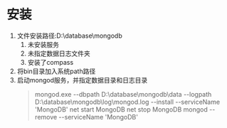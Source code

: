 # 安装

1. 文件安装路径:D:\database\mongodb
    1. 未安装服务
    2. 未指定数据日志文件夹
    3. 安装了compass
2. 将bin目录加入系统path路径
3. 启动mongod服务，并指定数据目录和日志目录
    > mongod.exe --dbpath  D:\database\mongodb\data  --logpath D:\database\mongodb\log\mongod.log --install --serviceName 'MongoDB' 
    > net start MongoDB
    > net stop MongoDB
    > mongod --remove --serviceName 'MongoDB'

